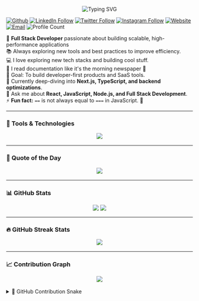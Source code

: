 <p align="center">
<img src="https://readme-typing-svg.demolab.com?font=Fira+Code&size=24&pause=1000&center=true&vCenter=true&width=435&lines=Hey+There!+%F0%9F%91%8B;I%E2%80%99m+Praveen+Singh;Fullstack+Engineer+Here+%F0%9F%9A%80;Let%E2%80%99s+Build+Something+Cool" alt="Typing SVG" />
</p>
 
[![Github](https://img.shields.io/github/followers/Praveenskg?label=Follow&style=social)](https://github.com/praveenskg)
[![LinkedIn Follow](https://img.shields.io/badge/LinkedIn-Follow-blue?style=social&logo=linkedin)](https://www.linkedin.com/in/praveenskg/)
[![Twitter Follow](https://img.shields.io/twitter/follow/its_praveen_s?style=social)](https://x.com/its_praveen_s)
[![Instagram Follow](https://img.shields.io/badge/Instagram-Follow-E4405F?style=social&logo=instagram)](https://www.instagram.com/o_its_praveen)
[![Website](https://img.shields.io/badge/Portfolio-green?&logo=vercel)](https://praveenskg.vercel.app)
[![Email](https://img.shields.io/badge/Email-ContactMe-informational?&logo=gmail)](mailto:praveencdg@gmail.com)
![Profile Count](https://komarev.com/ghpvc/?username=Praveenskg)

🚀 **Full Stack Developer** passionate about building scalable, high-performance applications  
📚 Always exploring new tools and best practices to improve efficiency.  
💻 I love exploring new tech stacks and building cool stuff.  
📖 I read documentation like it's the morning newspaper 📰  
🎯 Goal: To build developer-first products and SaaS tools.  
🔭 Currently deep-diving into **Next.js, TypeScript, and backend optimizations**.  
💬 Ask me about **React, JavaScript, Node.js, and Full Stack Development**.  
⚡ **Fun fact:** `==` is not always equal to `===` in JavaScript. 🤣

---

### 🧰 Tools & Technologies

<p align="center">
  <img src="https://skillicons.dev/icons?i=js,ts,react,nextjs,nodejs,tailwind,git,github,mongodb,mysql,supabase,vscode" />
</p>

---

### 💬 Quote of the Day

<p align="center">
  <img src="https://quotes-github-readme.vercel.app/api?type=horizontal&theme=dracula" />
</p>

---

### 📊 GitHub Stats

<p align="center">
  <img src="https://github-readme-stats.vercel.app/api?username=praveenskg&rank_icon=github&show_icons=true&include_all_commits=true&theme=dracula"  height="180"/>
  <img src="https://github-readme-stats.vercel.app/api/top-langs?username=praveenskg&layout=donut&theme=dracula&hide_border=false" height="180"/>
 
</p>

---

### 🔥 GitHub Streak Stats

<p align="center">
  <img src="https://github-readme-streak-stats.herokuapp.com/?user=Praveenskg&theme=dracula" height="180"/>
</p>

---

### 📈 Contribution Graph

<p align="center">
  <img src="https://github-readme-activity-graph.vercel.app/graph?username=Praveenskg&theme=dracula&area=true&hide_border=false" />
</p>

<details>
  <summary>🐍 GitHub Contribution Snake</summary>
  <img src="https://raw.githubusercontent.com/Praveenskg/Praveenskg/output/snake.svg" width="100%" alt="Snake animation"/>
</details>
